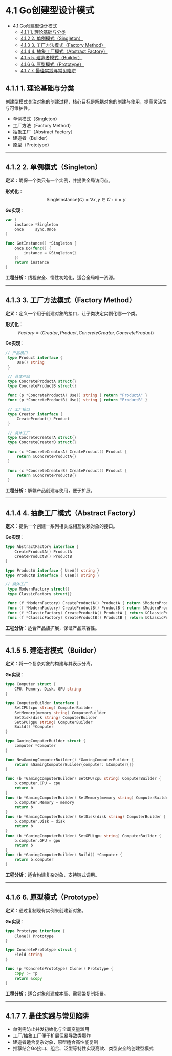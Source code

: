 # 4.1 Go创建型设计模式

<!-- TOC START -->
- [4.1 Go创建型设计模式](#41-go创建型设计模式)
  - [4.1.1 1. 理论基础与分类](#411-1-理论基础与分类)
  - [4.1.2 2. 单例模式（Singleton）](#412-2-单例模式singleton)
  - [4.1.3 3. 工厂方法模式（Factory Method）](#413-3-工厂方法模式factory-method)
  - [4.1.4 4. 抽象工厂模式（Abstract Factory）](#414-4-抽象工厂模式abstract-factory)
  - [4.1.5 5. 建造者模式（Builder）](#415-5-建造者模式builder)
  - [4.1.6 6. 原型模式（Prototype）](#416-6-原型模式prototype)
  - [4.1.7 7. 最佳实践与常见陷阱](#417-7-最佳实践与常见陷阱)
<!-- TOC END -->

## 4.1.1 1. 理论基础与分类

创建型模式关注对象的创建过程，核心目标是解耦对象的创建与使用，提高灵活性与可维护性。

- 单例模式（Singleton）
- 工厂方法（Factory Method）
- 抽象工厂（Abstract Factory）
- 建造者（Builder）
- 原型（Prototype）

---

## 4.1.2 2. 单例模式（Singleton）

**定义**：确保一个类只有一个实例，并提供全局访问点。

**形式化**：
$$\text{SingleInstance}(C) = \forall x, y \in C : x = y$$

**Go实现**：

```go
var (
    instance *Singleton
    once     sync.Once
)

func GetInstance() *Singleton {
    once.Do(func() {
        instance = &Singleton{}
    })
    return instance
}
```

**工程分析**：线程安全、惰性初始化，适合全局唯一资源。

---

## 4.1.3 3. 工厂方法模式（Factory Method）

**定义**：定义一个用于创建对象的接口，让子类决定实例化哪一个类。

**形式化**：
$$Factory = (Creator, Product, ConcreteCreator, ConcreteProduct)$$

**Go实现**：

```go
// 产品接口
 type Product interface {
     Use() string
 }

 // 具体产品
 type ConcreteProductA struct{}
 type ConcreteProductB struct{}

 func (p *ConcreteProductA) Use() string { return "ProductA" }
 func (p *ConcreteProductB) Use() string { return "ProductB" }

 // 工厂接口
 type Creator interface {
     CreateProduct() Product
 }

 // 具体工厂
 type ConcreteCreatorA struct{}
 type ConcreteCreatorB struct{}

 func (c *ConcreteCreatorA) CreateProduct() Product {
     return &ConcreteProductA{}
 }

 func (c *ConcreteCreatorB) CreateProduct() Product {
     return &ConcreteProductB{}
 }
```

**工程分析**：解耦产品创建与使用，便于扩展。

---

## 4.1.4 4. 抽象工厂模式（Abstract Factory）

**定义**：提供一个创建一系列相关或相互依赖对象的接口。

**Go实现**：

```go
type AbstractFactory interface {
    CreateProductA() ProductA
    CreateProductB() ProductB
}

type ProductA interface { UseA() string }
type ProductB interface { UseB() string }

// 具体工厂
 type ModernFactory struct{}
 type ClassicFactory struct{}

 func (f *ModernFactory) CreateProductA() ProductA { return &ModernProductA{} }
 func (f *ModernFactory) CreateProductB() ProductB { return &ModernProductB{} }
 func (f *ClassicFactory) CreateProductA() ProductA { return &ClassicProductA{} }
 func (f *ClassicFactory) CreateProductB() ProductB { return &ClassicProductB{} }
```

**工程分析**：适合产品族扩展，保证产品兼容性。

---

## 4.1.5 5. 建造者模式（Builder）

**定义**：将一个复杂对象的构建与其表示分离。

**Go实现**：

```go
type Computer struct {
    CPU, Memory, Disk, GPU string
}

type ComputerBuilder interface {
    SetCPU(cpu string) ComputerBuilder
    SetMemory(memory string) ComputerBuilder
    SetDisk(disk string) ComputerBuilder
    SetGPU(gpu string) ComputerBuilder
    Build() *Computer
}

type GamingComputerBuilder struct {
    computer *Computer
}

func NewGamingComputerBuilder() *GamingComputerBuilder {
    return &GamingComputerBuilder{computer: &Computer{}}
}

func (b *GamingComputerBuilder) SetCPU(cpu string) ComputerBuilder {
    b.computer.CPU = cpu
    return b
}
func (b *GamingComputerBuilder) SetMemory(memory string) ComputerBuilder {
    b.computer.Memory = memory
    return b
}
func (b *GamingComputerBuilder) SetDisk(disk string) ComputerBuilder {
    b.computer.Disk = disk
    return b
}
func (b *GamingComputerBuilder) SetGPU(gpu string) ComputerBuilder {
    b.computer.GPU = gpu
    return b
}
func (b *GamingComputerBuilder) Build() *Computer {
    return b.computer
}
```

**工程分析**：适合构建复杂对象，支持链式调用。

---

## 4.1.6 6. 原型模式（Prototype）

**定义**：通过复制现有实例来创建新对象。

**Go实现**：

```go
type Prototype interface {
    Clone() Prototype
}

type ConcretePrototype struct {
    Field string
}

func (p *ConcretePrototype) Clone() Prototype {
    copy := *p
    return &copy
}
```

**工程分析**：适合对象创建成本高、需频繁复制场景。

---

## 4.1.7 7. 最佳实践与常见陷阱

- 单例需防止并发初始化与全局变量滥用
- 工厂/抽象工厂便于扩展但易导致类爆炸
- 建造者适合复杂对象，原型适合高性能复制
- 推荐结合Go接口、组合、泛型等特性实现高效、类型安全的创建型模式
